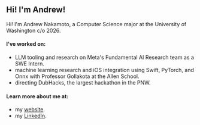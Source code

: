 ## Hi! I'm Andrew!
Hi! I'm Andrew Nakamoto, a Computer Science major at the University of Washington c/o 2026.

#### I've worked on:
- LLM tooling and research on Meta's Fundamental AI Research team as a SWE Intern.
- machine learning research and iOS integration using Swift, PyTorch, and Onnx with Professor Gollakota at the Allen School.
- directing DubHacks, the largest hackathon in the PNW.

#### Learn more about me at:
- my [website](https://www.andrewnakamoto.com/).
- my [LinkedIn](https://www.linkedin.com/in/andrewnakamoto/).
